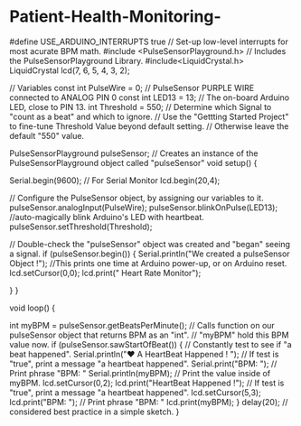 # Patient-Health-Monitoring-
#define USE_ARDUINO_INTERRUPTS true // Set-up low-level interrupts for most acurate BPM math.
#include <PulseSensorPlayground.h> // Includes the PulseSensorPlayground Library.
#include<LiquidCrystal.h>
LiquidCrystal lcd(7, 6, 5, 4, 3, 2);
 
// Variables
const int PulseWire = 0; // PulseSensor PURPLE WIRE connected to ANALOG PIN 0
const int LED13 = 13; // The on-board Arduino LED, close to PIN 13.
int Threshold = 550; // Determine which Signal to "count as a beat" and which to ignore.
// Use the "Gettting Started Project" to fine-tune Threshold Value beyond default setting.
// Otherwise leave the default "550" value.
 
PulseSensorPlayground pulseSensor; // Creates an instance of the PulseSensorPlayground object called "pulseSensor"
void setup() {
 
Serial.begin(9600); // For Serial Monitor
lcd.begin(20,4);
 
// Configure the PulseSensor object, by assigning our variables to it.
pulseSensor.analogInput(PulseWire);
pulseSensor.blinkOnPulse(LED13); //auto-magically blink Arduino's LED with heartbeat.
pulseSensor.setThreshold(Threshold);
 
// Double-check the "pulseSensor" object was created and "began" seeing a signal.
if (pulseSensor.begin()) {
Serial.println("We created a pulseSensor Object !"); //This prints one time at Arduino power-up, or on Arduino reset.
lcd.setCursor(0,0);
lcd.print(" Heart Rate Monitor");
 
}
}
 
void loop() {
 
int myBPM = pulseSensor.getBeatsPerMinute(); // Calls function on our pulseSensor object that returns BPM as an "int".
// "myBPM" hold this BPM value now.
if (pulseSensor.sawStartOfBeat()) { // Constantly test to see if "a beat happened".
Serial.println("♥ A HeartBeat Happened ! "); // If test is "true", print a message "a heartbeat happened".
Serial.print("BPM: "); // Print phrase "BPM: "
Serial.println(myBPM); // Print the value inside of myBPM.
lcd.setCursor(0,2);
lcd.print("HeartBeat Happened !"); // If test is "true", print a message "a heartbeat happened".
lcd.setCursor(5,3);
lcd.print("BPM: "); // Print phrase "BPM: "
lcd.print(myBPM);
}
delay(20); // considered best practice in a simple sketch.
}
